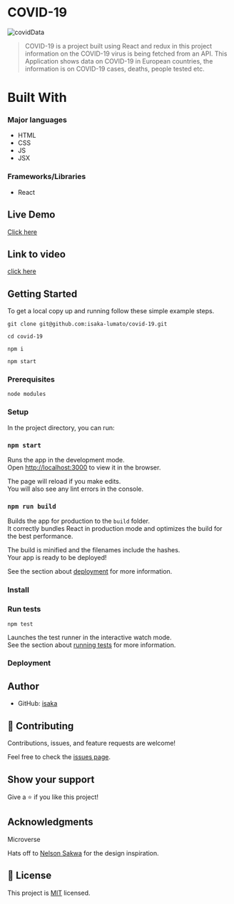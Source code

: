 # COVID-19

![covidData](https://user-images.githubusercontent.com/75973193/143659776-e02b8354-38cc-49bc-9d9b-7c23f461659f.png)

> COVID-19 is a project built using React and redux in this project information on the COVID-19 virus is being fetched from an API. This Application shows data on COVID-19 in European countries, the information is on COVID-19 cases, deaths, people tested etc.


# Built With

### Major languages
- HTML
- CSS
- JS
- JSX

### Frameworks/Libraries
- React

## Live Demo

[Click here](covid-19-covid.netlify.app) 

## Link to video
[click here](https://www.loom.com/share/45add1fcfce7481baa8b86d5915bcfd5)

## Getting Started

To get a local copy up and running follow these simple example steps.
```
git clone git@github.com:isaka-lumato/covid-19.git

cd covid-19

npm i 

npm start 
```

### Prerequisites
```
node modules 
```
### Setup

In the project directory, you can run:

### `npm start`

Runs the app in the development mode.\
Open [http://localhost:3000](http://localhost:3000) to view it in the browser.

The page will reload if you make edits.\
You will also see any lint errors in the console.


### `npm run build`

Builds the app for production to the `build` folder.\
It correctly bundles React in production mode and optimizes the build for the best performance.

The build is minified and the filenames include the hashes.\
Your app is ready to be deployed!

See the section about [deployment](https://facebook.github.io/create-react-app/docs/deployment) for more information.

### Install

### Run tests
```
npm test
```

Launches the test runner in the interactive watch mode.\
See the section about [running tests](https://facebook.github.io/create-react-app/docs/running-tests) for more information.

### Deployment



## Author

- GitHub: [isaka](https://github.com/isaka-lumato)


## 🤝 Contributing

Contributions, issues, and feature requests are welcome!

Feel free to check the [issues page](../../issues/).

## Show your support

Give a ⭐️ if you like this project!

## Acknowledgments
Microverse

Hats off to [Nelson Sakwa](https://www.behance.net/sakwadesignstudio) for the design inspiration.

## 📝 License

This project is [MIT](./MIT.md) licensed.
